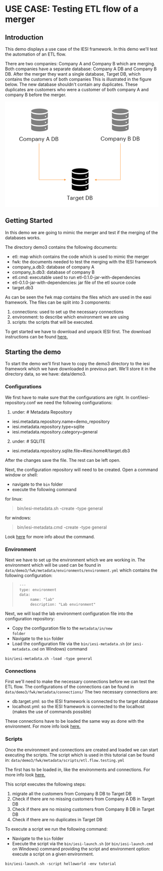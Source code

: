 # USE CASE: Testing ETL flow of a merger

## Introduction

This demo displays a use case of the IESI framework. In this demo we'll test the automation of an ETL flow.

There are two companies: Company A and Company B which are merging. 
Both companies have a separate database: Company A DB and Company B DB. After the merger they want a single database, Target DB, which contains the customers of both companies
This is illustrated in the figure below. The new database shouldn't contain any duplicates. 
These duplicates are customers who were a customer of both company A and company B before the merger. 

![ETL flow illustration](../../images/ETL_flow_illustration.png)

## Getting Started

In this demo we are going to mimic the merger and test if the merging of the databases works.

The directory demo3 contains the following documents:
* etl: map which contains the code which is used to mimic the merger
* fwk: the documents needed to test the merging with the IESI framework
* company_a.db3: database of company A
* company_b.db3: database of company B
* etl.cmd: executable used to run etl-0.1.0-jar-with-dependencies
* etl-0.1.0-jar-with-dependencies: jar file of the etl source code
* target.db3

As can be seen the fwk map contains the files which are used in the easi framework. The files can be split into 3 components:
1. connections: used to set up the necessary connections
2. environment: to describe which environment we are using
3. scripts: the scripts that will be executed.

To get started we have to download and unpack IESI first. The download instructions can be found [here.](https://metadew.github.io/iesi/pages/download.html) 

## Starting the demo

To start the demo we'll first have to copy the demo3 directory to the iesi framework which we have downloaded in previous part.
We'll store it in the directory data, so we have: data/demo3.

### Configurations

We first have to make sure that the configurations are right. In conf/iesi-repository.conf we need the following configurations:

1. under: # Metadata Repository

* iesi.metadata.repository.name=demo_repository
* iesi.metadata.repository.type=sqlite
* iesi.metadata.repository.category=general

2. under: # SQLITE

* iesi.metadata.repository.sqlite.file=#iesi.home#/target.db3

After the changes save the file. The rest can be left open.

Next, the configuration repository will need to be created. Open a command window or shell: 

* navigate to the <code>bin</code> folder
* execute the following command 

for linux:

> bin/iesi-metadata.sh -create -type general

for windows:
> bin/iesi-metadata.cmd -create -type general

Look [here](https://metadew.github.io/iesi/pages/operate/operate.html) for more info about the command.

### Environment

Next we have to set up the environment which we are working in. 
The environment which will be used can be found in <code>data/demo3/fwk/metadata/environments/environment.yml</code> which contains
the following configuration:
>
>      ---
>      type: environment  
>      data:
>           name: "lab"  
>           description: "Lab environment"

Next, we will load the lab environment configuration file into the configuration repository:

* Copy the configuration file to the <code>metadata/in/new folder</code>
* Navigate to the <code>bin</code> folder
* Load the configuration file via the <code>bin/iesi-metadata.sh</code> (or <code>iesi-metadata.cmd</code> on Windows) command

<code>bin/iesi-metadata.sh -load -type general </code>

### Connections

First we'll need to make the necessary connections before we can test the ETL flow.
The configurations of the connections can be found in  <code>data/demo3/fwk/metadata/connections/</code>
The two necessary connections are:
* db.target.yml: so the IESI framework is connected to the target database
* localhost.yml: so the IESI framework is connected to the localhost (makes the use of commands possible)

These connections have to be loaded the same way as done with the environment. For more info look [here.](https://metadew.github.io/iesi/pages/tutorial/loadconfiguration.html)

### Scripts
Once the environment and connections are created and loaded we can start executing the scripts.
The script which is used in this tutorial can be found in: <code>data/demo3/fwk/metadata/scripts/etl.flow.testing.yml</code>

The first has to be loaded in, like the environments and connections. For more info look [here.](https://metadew.github.io/iesi/pages/tutorial/loadconfiguration.html)

This script executes the following steps:
1. migrate all the customers from Company B DB to Target DB
2. Check if there are no missing customers from Company A DB in Target DB
3. Check if there are no missing customers from Company B DB in Target DB
4. Check if there are no duplicates in Target DB

To execute a script we run the following command:
* Navigate to the <code>bin</code> folder
* Execute the script via the <code>bin/iesi-launch.sh</code> (or <code>bin/iesi-launch.cmd</code> on Windows) command providing the script and environment option: execute a script on a given environment.

<code>bin/iesi-launch.sh -script helloworld -env tutorial</code>




